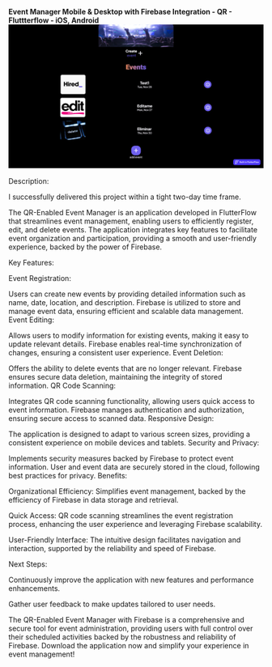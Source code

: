 
<b> Event Manager Mobile & Desktop with Firebase Integration - QR - Fluttterflow - iOS, Android</b>
<img src="./assets/homepage-events.png" alt="app homepage" />

Description:

I successfully delivered this project within a tight two-day time frame.


The QR-Enabled Event Manager is an application developed in FlutterFlow that streamlines event management, enabling users to efficiently register, edit, and delete events. The application integrates key features to facilitate event organization and participation, providing a smooth and user-friendly experience, backed by the power of Firebase.

Key Features:

Event Registration:

Users can create new events by providing detailed information such as name, date, location, and description.
Firebase is utilized to store and manage event data, ensuring efficient and scalable data management.
Event Editing:

Allows users to modify information for existing events, making it easy to update relevant details.
Firebase enables real-time synchronization of changes, ensuring a consistent user experience.
Event Deletion:

Offers the ability to delete events that are no longer relevant.
Firebase ensures secure data deletion, maintaining the integrity of stored information.
QR Code Scanning:

Integrates QR code scanning functionality, allowing users quick access to event information.
Firebase manages authentication and authorization, ensuring secure access to scanned data.
Responsive Design:

The application is designed to adapt to various screen sizes, providing a consistent experience on mobile devices and tablets.
Security and Privacy:

Implements security measures backed by Firebase to protect event information.
User and event data are securely stored in the cloud, following best practices for privacy.
Benefits:

Organizational Efficiency: Simplifies event management, backed by the efficiency of Firebase in data storage and retrieval.

Quick Access: QR code scanning streamlines the event registration process, enhancing the user experience and leveraging Firebase scalability.

User-Friendly Interface: The intuitive design facilitates navigation and interaction, supported by the reliability and speed of Firebase.

Next Steps:

Continuously improve the application with new features and performance enhancements.

Gather user feedback to make updates tailored to user needs.

The QR-Enabled Event Manager with Firebase is a comprehensive and secure tool for event administration, providing users with full control over their scheduled activities backed by the robustness and reliability of Firebase. Download the application now and simplify your experience in event management!


